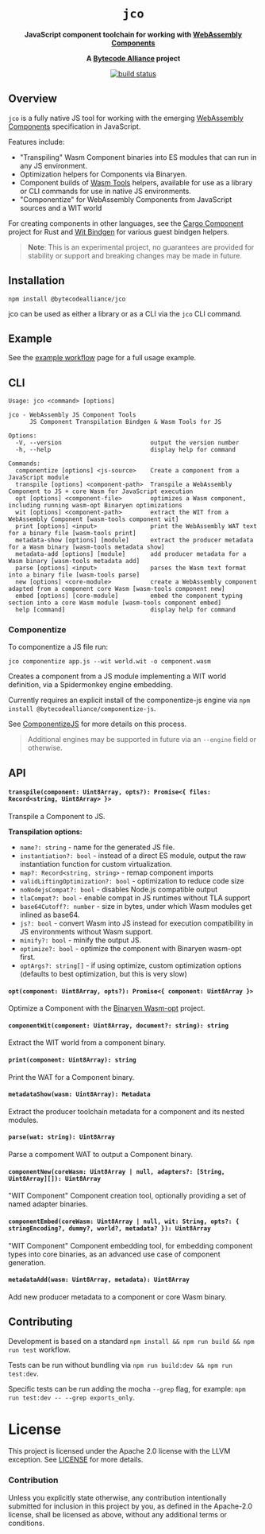 <div align="center">
  <h1><code>jco</code></h1>

  <p>
    <strong>JavaScript component toolchain for working with <a href="https://github.com/WebAssembly/component-model">WebAssembly Components</a></strong>
  </p>

  <strong>A <a href="https://bytecodealliance.org/">Bytecode Alliance</a> project</strong>

  <p>
    <a href="https://github.com/bytecodealliance/jco/actions?query=workflow%3ACI"><img src="https://github.com/bytecodealliance/jco/workflows/CI/badge.svg" alt="build status" /></a>
  </p>
</div>

## Overview

`jco` is a fully native JS tool for working with the emerging [WebAssembly Components](https://github.com/WebAssembly/component-model) specification in JavaScript.

Features include:

* "Transpiling" Wasm Component binaries into ES modules that can run in any JS environment.
* Optimization helpers for Components via Binaryen.
* Component builds of [Wasm Tools](https://github.com/bytecodealliance/wasm-tools) helpers, available for use as a library or CLI commands for use in native JS environments.
* "Componentize" for WebAssembly Components from JavaScript sources and a WIT world

For creating components in other languages, see the [Cargo Component](https://github.com/bytecodealliance/cargo-Component) project for Rust and [Wit Bindgen](https://github.com/bytecodealliance/wit-bindgen) for various guest bindgen helpers.

> **Note**: This is an experimental project, no guarantees are provided for stability or support and breaking changes may be made in future.

## Installation

```shell
npm install @bytecodealliance/jco
```

jco can be used as either a library or as a CLI via the `jco` CLI command.

## Example

See the [example workflow](EXAMPLE.md) page for a full usage example.

## CLI

```shell
Usage: jco <command> [options]

jco - WebAssembly JS Component Tools
      JS Component Transpilation Bindgen & Wasm Tools for JS

Options:
  -V, --version                         output the version number
  -h, --help                            display help for command

Commands:
  componentize [options] <js-source>    Create a component from a JavaScript module
  transpile [options] <component-path>  Transpile a WebAssembly Component to JS + core Wasm for JavaScript execution
  opt [options] <component-file>        optimizes a Wasm component, including running wasm-opt Binaryen optimizations
  wit [options] <component-path>        extract the WIT from a WebAssembly Component [wasm-tools component wit]
  print [options] <input>               print the WebAssembly WAT text for a binary file [wasm-tools print]
  metadata-show [options] [module]      extract the producer metadata for a Wasm binary [wasm-tools metadata show]
  metadata-add [options] [module]       add producer metadata for a Wasm binary [wasm-tools metadata add]
  parse [options] <input>               parses the Wasm text format into a binary file [wasm-tools parse]
  new [options] <core-module>           create a WebAssembly component adapted from a component core Wasm [wasm-tools component new]
  embed [options] [core-module]         embed the component typing section into a core Wasm module [wasm-tools component embed]
  help [command]                        display help for command
```

### Componentize

To componentize a JS file run:

```
jco componentize app.js --wit world.wit -o component.wasm
```

Creates a component from a JS module implementing a WIT world definition, via a Spidermonkey engine embedding.

Currently requires an explicit install of the componentize-js engine via `npm install @bytecodealliance/componentize-js`.

See [ComponentizeJS](https://github.com/bytecodealliance/componentize-js) for more details on this process.

> Additional engines may be supported in future via an `--engine` field or otherwise.

## API

#### `transpile(component: Uint8Array, opts?): Promise<{ files: Record<string, Uint8Array> }>`

Transpile a Component to JS.

**Transpilation options:**

* `name?: string` - name for the generated JS file.
* `instantiation?: bool` - instead of a direct ES module, output the raw instantiation function for custom virtualization.
* `map?: Record<string, string>` - remap component imports
* `validLiftingOptimization?: bool` - optimization to reduce code size
* `noNodejsCompat?: bool` - disables Node.js compatible output
* `tlaCompat?: bool` - enable compat in JS runtimes without TLA support
* `base64Cutoff?: number` - size in bytes, under which Wasm modules get inlined as base64.
* `js?: bool` - convert Wasm into JS instead for execution compatibility in JS environments without Wasm support.
* `minify?: bool` - minify the output JS.
* `optimize?: bool` - optimize the component with Binaryen wasm-opt first.
* `optArgs?: string[]` - if using optimize, custom optimization options (defaults to best optimization, but this is very slow)

#### `opt(component: Uint8Array, opts?): Promise<{ component: Uint8Array }>`

Optimize a Component with the [Binaryen Wasm-opt](https://www.npmjs.com/package/binaryen) project.

#### `componentWit(component: Uint8Array, document?: string): string`

Extract the WIT world from a component binary.

#### `print(component: Uint8Array): string`

Print the WAT for a Component binary.

#### `metadataShow(wasm: Uint8Array): Metadata`

Extract the producer toolchain metadata for a component and its nested modules.

#### `parse(wat: string): Uint8Array`

Parse a compoment WAT to output a Component binary.

#### `componentNew(coreWasm: Uint8Array | null, adapters?: [String, Uint8Array][]): Uint8Array`

"WIT Component" Component creation tool, optionally providing a set of named adapter binaries.

#### `componentEmbed(coreWasm: Uint8Array | null, wit: String, opts?: { stringEncoding?, dummy?, world?, metadata? }): Uint8Array`

"WIT Component" Component embedding tool, for embedding component types into core binaries, as an advanced use case of component generation.

#### `metadataAdd(wasm: Uint8Array, metadata): Uint8Array`

Add new producer metadata to a component or core Wasm binary.

## Contributing

Development is based on a standard `npm install && npm run build && npm run test` workflow.

Tests can be run without bundling via `npm run build:dev && npm run test:dev`.

Specific tests can be run adding the mocha `--grep` flag, for example: `npm run test:dev -- --grep exports_only`.

# License

This project is licensed under the Apache 2.0 license with the LLVM exception.
See [LICENSE](LICENSE) for more details.

### Contribution

Unless you explicitly state otherwise, any contribution intentionally submitted
for inclusion in this project by you, as defined in the Apache-2.0 license,
shall be licensed as above, without any additional terms or conditions.